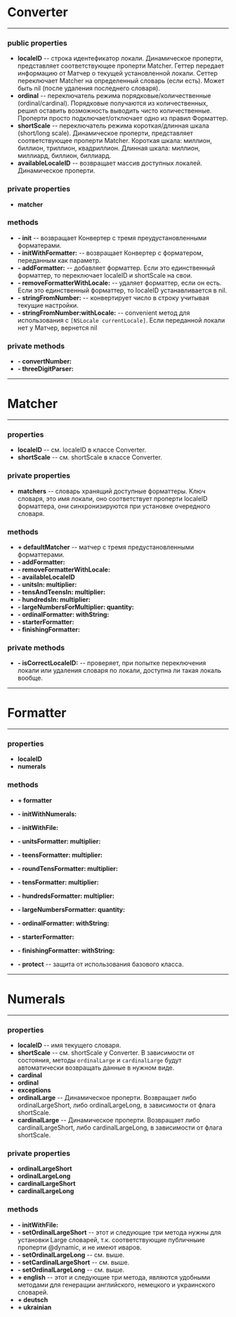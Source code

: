 # Converter
---
### public properties
* **localeID** -- строка идентефикатор локали. Динамическое проперти, представляет соответствующее проперти Matcher. Геттер передает информацию от Матчер о текущей установленной локали. Сеттер переключает Matcher на определенный словарь (если есть). Может быть nil (после удаления последнего словаря).
* **ordinal** -- переключатель режима порядковые/количественные (ordinal/cardinal). Порядковые получаются из количественных, решил оставить возможность выводить чисто количественные. Проперти просто подключает/отключает одно из правил Форматтер.
* **shortScale** -- переключатель режима короткая/длинная шкала (short/long scale). Динамическое проперти, представляет соответствующее проперти Matcher. Короткая шкала: миллион, биллион, триллион, квадриллион. Длинная шкала: миллион, миллиард, биллион, биллиард. 
* **availableLocaleID** -- возвращает массив доступных локалей. Динамическое проперти.

### private properties
* **matcher**

### methods
* **- init** -- возвращает Конвертер с тремя преудустановленными форматерами.
* **- initWithFormatter:** -- возвращает Конвертер с форматером, переданным как параметр.
* **- addFormatter:** -- добавляет форматтер. Если это единственный форматтер, то переключает localeID и shortScale на свои.
* **- removeFormatterWithLocale:** -- удаляет форматтер, если он есть. Если это единственный форматтер, то localeID устанавливается в nil.
* **- stringFromNumber:** -- конвертирует число в строку учитывая текущие настройки.
* **- stringFromNumber:withLocale:** -- convenient метод для использования с `[NSLocale currentLocale]`. Если переданной локали нет у Матчер, вернется nil

### private methods
* **- convertNumber:**
* **- threeDigitParser:**
---
# Matcher
---
### properties
* **localeID** -- см. localeID в классе Converter.
* **shortScale** -- см. shortScale в классе Converter.

### private properties
* **matchers** -- словарь хранящий доступные форматтеры. Ключ словаря, это имя локали, оно соответствует проперти localeID форматтера, они синхронизируются при установке очередного словаря.

### methods
* **+ defaultMatcher** -- матчер с тремя предустановленными форматтерами.
* **- addFormatter:**
* **- removeFormatterWithLocale:**
* **- availableLocaleID**
* **- unitsIn: multiplier:**
* **- tensAndTeensIn: multiplier:**
* **- hundredsIn: multiplier:**
* **- largeNumbersForMultiplier: quantity:**
* **- ordinalFormatter: withString:**
* **- starterFormatter:**
* **- finishingFormatter:**

### private methods
* **- isCorrectLocaleID:** -- проверяет, при попытке переключения локали или удаления словаря по локали, доступна ли такая локаль вообще.
---
# Formatter
---
### properties
* **localeID**
* **numerals**

### methods
* **+ formatter**
* **- initWithNumerals:**
* **- initWithFile:**
* **- unitsFormatter: multiplier:**
* **- teensFormatter: multiplier:**
* **- roundTensFormatter: multiplier:**
* **- tensFormatter: multiplier:**
* **- hundredsFormatter: multiplier:**
* **- largeNumbersFormatter: quantity:**
* **- ordinalFormatter: withString:**
* **- starterFormatter:**
* **- finishingFormatter: withString:**

* **- protect** -- защита от использования базового класса.
---
# Numerals
---
### properties
* **localeID**  -- имя текущего словаря.
* **shortScale** -- см. shortScale у Converter. В зависимости от состояния, методы `ordinalLarge` и `cardinalLarge` будут автоматически возвращать данные в нужном виде.
* **cardinal**
* **ordinal**
* **exceptions**
* **ordinalLarge** -- Динамическое проперти. Возвращает либо ordinalLargeShort, либо ordinalLargeLong, в зависимости от флага shortScale.
* **cardinalLarge** -- Динамическое проперти. Возвращает либо cardinalLargeShort, либо cardinalLargeLong, в зависимости от флага shortScale.

### private properties
* **ordinalLargeShort**
* **ordinalLargeLong**
* **cardinalLargeShort**
* **cardinalLargeLong**

### methods
* **- initWithFile:**
* **- setOrdinalLargeShort** -- этот и следующие три метода нужны для установки Large словарей, т.к. соответствующие публичныие проперти @dynamic, и не имеют иваров.
* **- setOrdinalLargeLong** -- см. выше.
* **- setCardinalLargeShort** -- см. выше.
* **- setOrdinalLargeLong** -- см. выше.
* **+ english** --  этот и следующие три метода, являются удобными методами для генеращии английского, немецкого и украинского словарей.
* **+ deutsch**
* **+ ukrainian**


